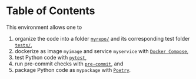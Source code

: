 
# Table of Contents



This environment allows one to

1.  organize the code into a folder [`myrepo/`](./myrepo/) and its corresponding test folder [`tests/`](./tests/),
2.  dockerize as image `myimage` and service `myservice` with [`Docker Compose`](https://docs.docker.com/compose/),
3.  test Python code with [`pytest`](https://docs.pytest.org),
4.  run pre-commit checks with [`pre-commit`](https://pre-commit.com/), and
5.  package Python code as `mypackage` with [`Poetry`](https://python-poetry.org).

